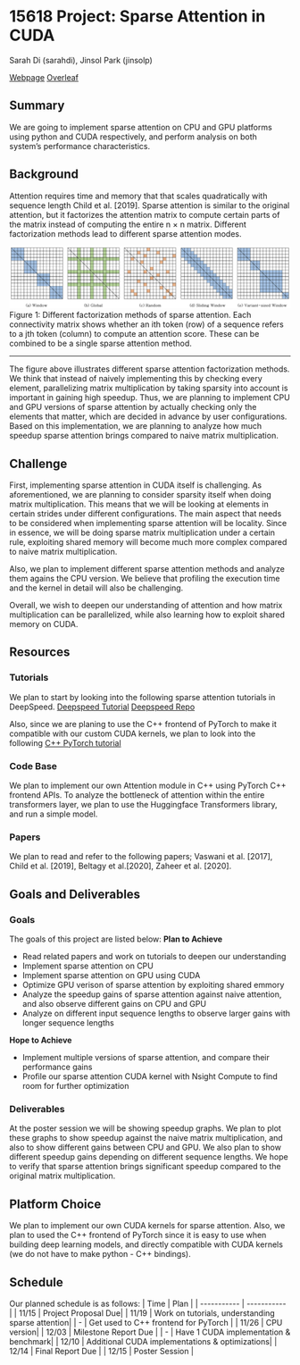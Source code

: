 # 15618 Project: Sparse Attention in CUDA
Sarah Di (sarahdi), Jinsol Park (jinsolp)

[Webpage](https://github.com/disarah/15618_Project)
[Overleaf](https://www.overleaf.com/project/654ad93dc7593c6b143abdee)

## Summary
We are going to implement sparse attention on CPU and GPU platforms using python and CUDA respectively, and perform analysis on both system’s performance characteristics.

## Background
Attention requires time and memory that that scales quadratically with sequence length Child et al. [2019]. Sparse attention is similar to the original attention, but it factorizes the attention matrix to compute certain parts of the matrix instead of computing the entire n × n matrix. Different factorization methods lead to different sparse attention modes.

![Figure 1](figures/building_block.png)
Figure 1: Different factorization methods of sparse attention. Each connectivity matrix shows whether an ith token (row) of a sequence refers to a jth token (column) to compute an attention score. These can be combined to be a single sparse attention method.

---
The figure above illustrates different sparse attention factorization methods. We think that instead of naively implementing this by checking every element, parallelizing matrix multiplication by taking sparsity into account is important in gaining high speedup. Thus, we are planning to implement CPU and GPU versions of sparse attention by actually checking only the elements that matter, which are decided in advance by user configurations. Based on this implementation, we are planning to analyze how much speedup sparse attention brings compared to naive matrix multiplication.

## Challenge
First, implementing sparse attention in CUDA itself is challenging. As aforementioned, we are planning to consider sparsity itself when doing matrix multiplication. This means that we will be looking at elements in certain strides under different configurations. The main aspect that needs to be considered when implementing sparse attention will be locality. Since in essence, we will be doing sparse matrix multiplication under a certain rule, exploiting shared memory will become much more complex compared to naive matrix multiplication. 

Also, we plan to implement different sparse attention methods and analyze them agains the CPU version. We believe that profiling the execution time and the kernel in detail will also be challenging. 

Overall, we wish to deepen our understanding of attention and how matrix multiplication can be parallelized, while also learning how to exploit shared memory on CUDA.

## Resources
### Tutorials
We plan to start by looking into the following sparse attention tutorials in DeepSpeed. [Deepspeed Tutorial](https://www.deepspeed.ai/tutorials/sparse-attention/) 
[Deepspeed Repo](https://github.com/microsoft/DeepSpeed/tree/master/deepspeed/ops/sparse_attention)

Also, since we are planing to use the C++ frontend of PyTorch to make it compatible with our custom CUDA kernels, we plan to look into the following [C++ PyTorch tutorial](https://pytorch.org/tutorials/advanced/cpp_frontend.html)

### Code Base
We plan to implement our own Attention module in C++ using PyTorch C++ frontend APIs. To analyze the bottleneck of attention within the entire transformers layer, we plan to use the Huggingface Transformers library, and run a simple model.
### Papers
We plan to read and refer to the following papers; Vaswani et al. [2017], Child et al. [2019], Beltagy et al.[2020], Zaheer et al. [2020].

## Goals and Deliverables
### Goals
The goals of this project are listed below:
**Plan to Achieve**
- Read related papers and work on tutorials to deepen our understanding
- Implement sparse attention on CPU
- Implement sparse attention on GPU using CUDA
- Optimize GPU verison of sparse attention by exploiting shared emmory
- Analyze the speedup gains of sparse attention against naive attention, and also observe different gains on CPU and GPU
- Analyze on different input sequence lengths to observe larger gains with longer sequence lengths

**Hope to Achieve**
- Implement multiple versions of sparse attention, and compare their performance gains
- Profile our sparse attention CUDA kernel with Nsight Compute to find room for further optimization

### Deliverables
At the poster session we will be showing speedup graphs. We plan to plot these graphs to show speedup against the naive matrix multiplication, and also to show different gains between CPU and GPU. We also plan to show different speedup gains depending on different sequence lengths. We hope to verify that sparse attention brings significant speedup compared to the original matrix multiplication.

## Platform Choice
We plan to implement our own CUDA kernels for sparse attention. Also, we plan to used the C++ frontend of PyTorch since it is easy to use when building deep learning models, and directly compatible with CUDA kernels (we do not have to make python - C++ bindings).

## Schedule
Our planned schedule is as follows:
| Time | Plan |
| ----------- | ----------- |
| 11/15 | Project Proposal Due|
| 11/19 | Work on tutorials, understanding sparse attention|
| - | Get used to C++ frontend for PyTorch |
| 11/26 | CPU version|
| 12/03 | Milestone Report Due |
| - | Have 1 CUDA implementation \& benchmark|
| 12/10 | Additional CUDA implementations \& optimizations|
| 12/14 | Final Report Due | 
| 12/15 | Poster Session |